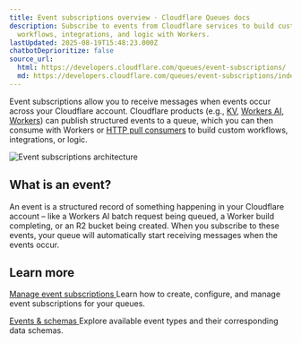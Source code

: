 ```yaml
---
title: Event subscriptions overview · Cloudflare Queues docs
description: Subscribe to events from Cloudflare services to build custom
  workflows, integrations, and logic with Workers.
lastUpdated: 2025-08-19T15:48:23.000Z
chatbotDeprioritize: false
source_url:
  html: https://developers.cloudflare.com/queues/event-subscriptions/
  md: https://developers.cloudflare.com/queues/event-subscriptions/index.md
---
```


Event subscriptions allow you to receive messages when events occur across your Cloudflare account. Cloudflare products (e.g., [KV](https://developers.cloudflare.com/kv/), [Workers AI](https://developers.cloudflare.com/workers-ai), [Workers](https://developers.cloudflare.com/workers)) can publish structured events to a queue, which you can then consume with Workers or [HTTP pull consumers](https://developers.cloudflare.com/queues/configuration/pull-consumers/) to build custom workflows, integrations, or logic.

![Event subscriptions architecture](https://developers.cloudflare.com/_astro/queues-event-subscriptions.3aVidnXJ_1iozIn.webp)

## What is an event?

An event is a structured record of something happening in your Cloudflare account – like a Workers AI batch request being queued, a Worker build completing, or an R2 bucket being created. When you subscribe to these events, your queue will automatically start receiving messages when the events occur.

## Learn more

[Manage event subscriptions ](https://developers.cloudflare.com/queues/event-subscriptions/manage-event-subscriptions/)Learn how to create, configure, and manage event subscriptions for your queues.

[Events & schemas ](https://developers.cloudflare.com/queues/event-subscriptions/events-schemas/)Explore available event types and their corresponding data schemas.
